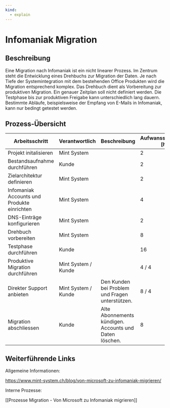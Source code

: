 ```yaml
---
kind:
  - explain
---
```

# Infomaniak Migration

## Beschreibung

Eine Migration nach Infomaniak ist ein nicht linearer Prozess. Im Zentrum steht die Entwicklung eines Drehbuchs zur Migration der Daten. Je nach Tiefe der Systemintegration mit dem bestehenden Office Produkten wird die Migration entsprechend komplex. Das Drehbuch dient als Vorbereitung zur produktiven Migration. Ein genauer Zeitplan soll nicht definiert werden. Die Testphase bis zur produktiven Freigabe kann unterschiedlich lang dauern. Bestimmte Abläufe, beispielsweise der Empfang von E-Mails in Infomaniak, kann nur bedingt getestet werden.

## Prozess-Übersicht

| Arbeitsschritt                              | Verantwortlich      | Beschreibung                                           | Aufwansschätzung [h] |
| ------------------------------------------- | ------------------- | ------------------------------------------------------ | -------------------- |
| Projekt initalisieren                       | Mint System         |                                                        | 2                    |
| Bestandsaufnahme durchführen                | Kunde               |                                                        | 2                    |
| Zielarchitektur definieren                  | Mint System         |                                                        | 2                    |
| Infomaniak Accounts und Produkte einrichten | Mint System         |                                                        | 4                    |
| DNS-Einträge konfigurieren                  | Mint System         |                                                        | 2                    |
| Drehbuch vorbereiten                        | Mint System         |                                                        | 8                    |
| Testphase durchführen                       | Kunde               |                                                        | 16                   |
| Produktive Migration durchführen            | Mint System / Kunde |                                                        | 4 / 4                |
| Direkter Support anbieten                   | Mint System / Kunde | Den Kunden bei Problem und Fragen unterstützen.        | 8 / 4                |
| Migration abschliessen                      | Kunde               | Alte Abonnements kündigen. Accounts und Daten löschen. | 8                    |

## Weiterführende Links

Allgemeine Informationen:

<https://www.mint-system.ch/blog/von-microsoft-zu-infomaniak-migrieren/>

Interne Prozesse:

[[Prozesse Migration - Von Microsoft zu Infomaniak migrieren]]